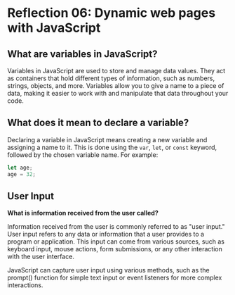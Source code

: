 # Reflection 06: Dynamic web pages with JavaScript

## What are variables in JavaScript?

Variables in JavaScript are used to store and manage data values. They act as containers that hold different types of information, such as numbers, strings, objects, and more. Variables allow you to give a name to a piece of data, making it easier to work with and manipulate that data throughout your code.

## What does it mean to declare a variable?

Declaring a variable in JavaScript means creating a new variable and assigning a name to it. This is done using the `var`, `let`, or `const` keyword, followed by the chosen variable name. For example:

```javascript
let age; 
age = 32;
```

## User Input

**What is information received from the user called?**

Information received from the user is commonly referred to as "user input." User input refers to any data or information that a user provides to a program or application. This input can come from various sources, such as keyboard input, mouse actions, form submissions, or any other interaction with the user interface.

JavaScript can capture user input using various methods, such as the prompt() function for simple text input or event listeners for more complex interactions.